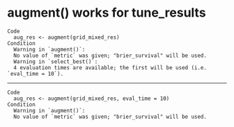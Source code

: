 # augment() works for tune_results

    Code
      aug_res <- augment(grid_mixed_res)
    Condition
      Warning in `augment()`:
      No value of `metric` was given; "brier_survival" will be used.
      Warning in `select_best()`:
      4 evaluation times are available; the first will be used (i.e. `eval_time = 10`).

---

    Code
      aug_res <- augment(grid_mixed_res, eval_time = 10)
    Condition
      Warning in `augment()`:
      No value of `metric` was given; "brier_survival" will be used.

